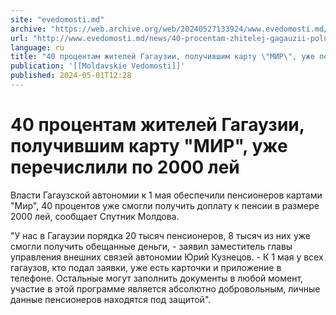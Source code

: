 ```yaml
---
site: "evedomosti.md"
archive: "https://web.archive.org/web/20240527133924/www.evedomosti.md/news/40-procentam-zhitelej-gagauzii-poluchivshim-kartu-mir-uzhe-p"
url: "http://www.evedomosti.md/news/40-procentam-zhitelej-gagauzii-poluchivshim-kartu-mir-uzhe-p"
language: ru
title: "40 процентам жителей Гагаузии, получившим карту \"МИР\", уже перечислили по 2000 лей"
publication: '[[Moldavskie Vedomosti]]'
published: 2024-05-01T12:28
---
```


# 40 процентам жителей Гагаузии, получившим карту "МИР", уже перечислили по 2000 лей

Власти Гагаузской автономии к 1 мая обеспечили пенсионеров картами "Мир", 40 процентов уже смогли получить доплату к пенсии в размере 2000 лей, сообщает Спутник Молдова.

"У нас в Гагаузии порядка 20 тысяч пенсионеров, 8 тысяч из них уже смогли получить обещанные деньги, - заявил заместитель главы управления внешних связей автономии Юрий Кузнецов. - К 1 мая у всех гагаузов, кто подал заявки, уже есть карточки и приложение в телефоне. Остальные могут заполнить документы в любой момент, участие в этой программе является абсолютно добровольным, личные данные пенсионеров находятся под защитой".